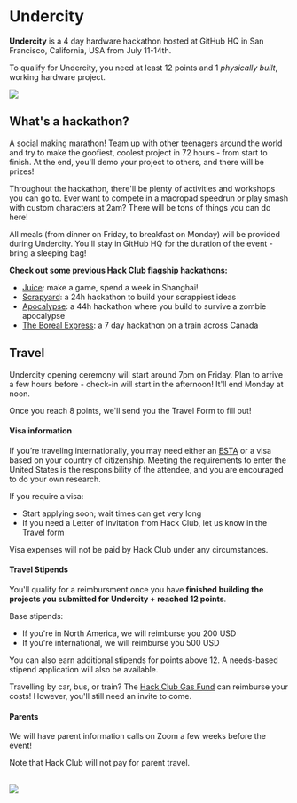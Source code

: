 # Undercity

**Undercity** is a 4 day hardware hackathon hosted at GitHub HQ in San Francisco, California, USA from July 11-14th.

To qualify for Undercity, you need at least 12 points and 1 *physically built*, working hardware project.

<img src="/guardianoftheundercity.png" style="width: full" class=""></img>

## What's a hackathon?

A social making marathon! Team up with other teenagers around the world and try to make the goofiest, coolest project in 72 hours - from start to finish. At the end, you'll demo your project to others, and there will be prizes! 

Throughout the hackathon, there'll be plenty of activities and workshops you can go to. Ever want to compete in a macropad speedrun or play smash with custom characters at 2am? There will be tons of things you can do here!

All meals (from dinner on Friday, to breakfast on Monday) will be provided during Undercity. You'll stay in GitHub HQ for the duration of the event - bring a sleeping bag!

**Check out some previous Hack Club flagship hackathons:**

- [Juice](https://www.youtube.com/watch?v=fuTlToZ1SX8): make a game, spend a week in Shanghai!
- [Scrapyard](https://www.youtube.com/watch?v=8iM1W8kXrQA&t=1s): a 24h hackathon to build your scrappiest ideas
- [Apocalypse](https://www.youtube.com/watch?v=QvCoISXfcE8): a 44h hackathon where you build to survive a zombie apocalypse
- [The Boreal Express](https://www.youtube.com/watch?v=hiG3fYq3xUU): a 7 day hackathon on a train across Canada

## Travel

Undercity opening ceremony will start around 7pm on Friday. Plan to arrive a few hours before - check-in will start in the afternoon! It'll end Monday at noon.

Once you reach 8 points, we'll send you the Travel Form to fill out!

#### Visa information

If you’re traveling internationally, you may need either an [ESTA](https://www.cbp.gov/travel/international-visitors/esta) or a visa based on your country of citizenship. Meeting the requirements to enter the United States is the responsibility of the attendee, and you are encouraged to do your own research.

If you require a visa:

- Start applying soon; wait times can get very long 
- If you need a Letter of Invitation from Hack Club, let us know in the Travel form

Visa expenses will not be paid by Hack Club under any circumstances.

#### Travel Stipends

You'll qualify for a reimbursment once you have **finished building the projects you submitted for Undercity + reached 12 points**. 

Base stipends:

- If you're in North America, we will reimburse you 200 USD
- If you're international, we will reimburse you 500 USD

You can also earn additional stipends for points above 12.
A needs-based stipend application will also be available. 

Travelling by car, bus, or train? The [Hack Club Gas Fund](https://gas.hackclub.com/) can reimburse your costs! However, you'll still need an invite to come.

#### Parents

We will have parent information calls on Zoom a few weeks before the event!

Note that Hack Club will not pay for parent travel. 


<br>
<img src="/undercitygate.png" style="width: full" class=""></img>
